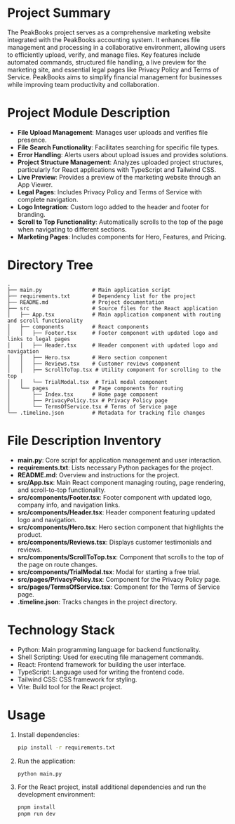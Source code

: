 # Project Summary
The PeakBooks project serves as a comprehensive marketing website integrated with the PeakBooks accounting system. It enhances file management and processing in a collaborative environment, allowing users to efficiently upload, verify, and manage files. Key features include automated commands, structured file handling, a live preview for the marketing site, and essential legal pages like Privacy Policy and Terms of Service. PeakBooks aims to simplify financial management for businesses while improving team productivity and collaboration.

# Project Module Description
- **File Upload Management**: Manages user uploads and verifies file presence.
- **File Search Functionality**: Facilitates searching for specific file types.
- **Error Handling**: Alerts users about upload issues and provides solutions.
- **Project Structure Management**: Analyzes uploaded project structures, particularly for React applications with TypeScript and Tailwind CSS.
- **Live Preview**: Provides a preview of the marketing website through an App Viewer.
- **Legal Pages**: Includes Privacy Policy and Terms of Service with complete navigation.
- **Logo Integration**: Custom logo added to the header and footer for branding.
- **Scroll to Top Functionality**: Automatically scrolls to the top of the page when navigating to different sections.
- **Marketing Pages**: Includes components for Hero, Features, and Pricing.

# Directory Tree
```
.
├── main.py                # Main application script
├── requirements.txt       # Dependency list for the project
├── README.md              # Project documentation
├── src                    # Source files for the React application
│   ├── App.tsx            # Main application component with routing and scroll functionality
│   ├── components         # React components
│   │   ├── Footer.tsx     # Footer component with updated logo and links to legal pages
│   │   ├── Header.tsx     # Header component with updated logo and navigation
│   │   ├── Hero.tsx       # Hero section component
│   │   ├── Reviews.tsx    # Customer reviews component
│   │   ├── ScrollToTop.tsx # Utility component for scrolling to the top
│   │   └── TrialModal.tsx  # Trial modal component
│   └── pages              # Page components for routing
│       ├── Index.tsx      # Home page component
│       ├── PrivacyPolicy.tsx # Privacy Policy page
│       └── TermsOfService.tsx # Terms of Service page
└── .timeline.json         # Metadata for tracking file changes
```

# File Description Inventory
- **main.py**: Core script for application management and user interaction.
- **requirements.txt**: Lists necessary Python packages for the project.
- **README.md**: Overview and instructions for the project.
- **src/App.tsx**: Main React component managing routing, page rendering, and scroll-to-top functionality.
- **src/components/Footer.tsx**: Footer component with updated logo, company info, and navigation links.
- **src/components/Header.tsx**: Header component featuring updated logo and navigation.
- **src/components/Hero.tsx**: Hero section component that highlights the product.
- **src/components/Reviews.tsx**: Displays customer testimonials and reviews.
- **src/components/ScrollToTop.tsx**: Component that scrolls to the top of the page on route changes.
- **src/components/TrialModal.tsx**: Modal for starting a free trial.
- **src/pages/PrivacyPolicy.tsx**: Component for the Privacy Policy page.
- **src/pages/TermsOfService.tsx**: Component for the Terms of Service page.
- **.timeline.json**: Tracks changes in the project directory.

# Technology Stack
- Python: Main programming language for backend functionality.
- Shell Scripting: Used for executing file management commands.
- React: Frontend framework for building the user interface.
- TypeScript: Language used for writing the frontend code.
- Tailwind CSS: CSS framework for styling.
- Vite: Build tool for the React project.

# Usage
1. Install dependencies:
   ```bash
   pip install -r requirements.txt
   ```
2. Run the application:
   ```bash
   python main.py
   ```
3. For the React project, install additional dependencies and run the development environment:
   ```bash
   pnpm install
   pnpm run dev
   ```
